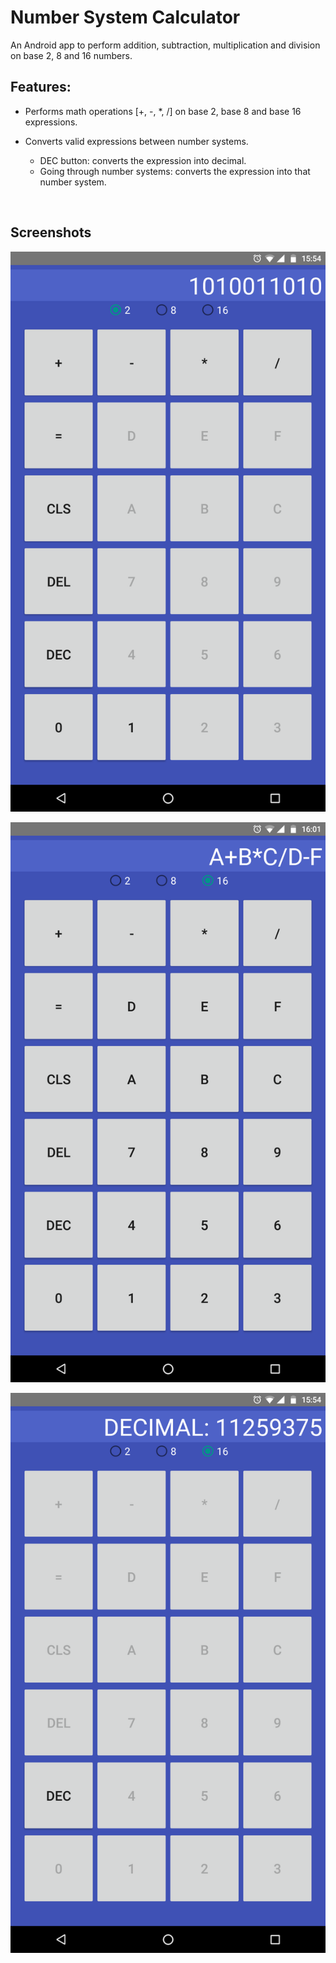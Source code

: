 # Number System Calculator

An Android app to perform addition, subtraction, multiplication and division on base 2, 8 and 16 numbers.



## Features:

* Performs math operations [+, -, *, /] on base 2, base 8 and base 16 expressions.

* Converts valid expressions between number systems.

  * DEC button: converts the expression into decimal.
  * Going through number systems: converts the expression into that number system.

  ​

## Screenshots

![Screenshot_20180216-155430](screenshots/Screenshot_20180216-155430.png)



![Screenshot_20180216-160142](screenshots/Screenshot_20180216-160142.png)



![Screenshot_20180216-155400](screenshots/Screenshot_20180216-155457.png)